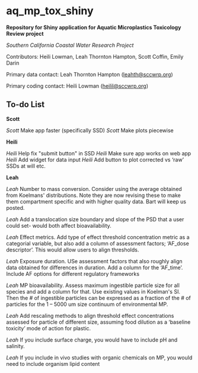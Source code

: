 # aq_mp_tox_shiny

**Repository for Shiny application for Aquatic Microplastics Toxicology Review project**

*Southern California Coastal Water Research Project*

Contributors: Heili Lowman, Leah Thornton Hampton, Scott Coffin, Emily Darin

Primary data contact: Leah Thornton Hampton (leahth@sccwrp.org)

Primary coding contact: Heili Lowman (heilil@sccwrp.org)



## To-do List

**Scott**

*Scott* Make app faster (specifically SSD) 
*Scott* Make plots piecewise

**Heili**

*Heili* Help fix "submit button" in SSD 
*Heili* Make sure app works on web app 
*Heili* Add widget for data input 
*Heili* Add button to plot corrected vs ‘raw’ SSDs at will etc.

**Leah**

*Leah* Number to mass conversion. Consider using the average obtained from Koelmans' distributions. Note they are now revising these to make them compartment specific and with higher quality data. Bart will keep us posted.

*Leah* Add a translocation size boundary and slope of the PSD that a user could set- would both affect bioavailability.

*Leah* Effect metrics. Add type of effect threshold concentration metric as a categorial variable, but also add a column of assessment factors; ‘AF_dose descriptor’. This would allow users to align thresholds.

*Leah* Exposure duration. USe assessment factors that also roughly align data obtained for differences in duration. Add a column for the ‘AF_time’. Include AF options for different regulatory frameworks

*Leah* MP bioavailability. Assess maximum ingestible particle size for all species and add a column for that. Use existing values in Koelman's SI. Then the # of ingestible particles can be expressed as a fraction of the # of particles for the 1 – 5000 um size continuum of environmental MP.

*Leah* Add rescaling methods to align threshold effect concentrations assessed for particle of different size, assuming food dilution as a ‘baseline toxicity’ mode of action for plastic.

*Leah* If you include surface charge, you would have to include pH and salinity.

*Leah* If you include in vivo studies with organic chemicals on MP, you would need to include organism lipid content

